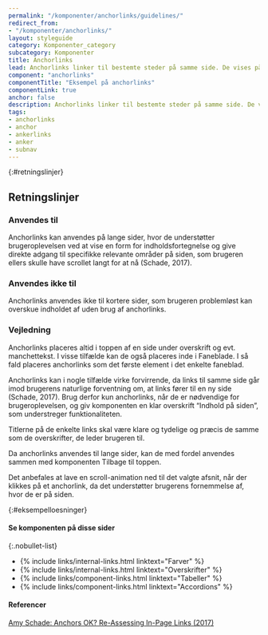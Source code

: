```yaml
---
permalink: "/komponenter/anchorlinks/guidelines/"
redirect_from:
- "/komponenter/anchorlinks/"
layout: styleguide
category: Komponenter_category
subcategory: Komponenter
title: Anchorlinks
lead: Anchorlinks linker til bestemte steder på samme side. De vises på den enkelte side under overskrift og eventuel manchettekst.
component: "anchorlinks"
componentTitle: "Eksempel på anchorlinks"
componentLink: true
anchor: false
description: Anchorlinks linker til bestemte steder på samme side. De vises på den enkelte side under overskrift og eventuel manchettekst.
tags:
- anchorlinks
- anchor
- ankerlinks
- anker
- subnav
---
```


{:#retningslinjer}
## Retningslinjer

### Anvendes til

Anchorlinks kan anvendes på lange sider, hvor de understøtter brugeroplevelsen ved at vise en form for indholdsfortegnelse og give direkte adgang til specifikke relevante områder på siden, som brugeren ellers skulle have scrollet langt for at nå (Schade, 2017).

### Anvendes ikke til

Anchorlinks anvendes ikke til kortere sider, som brugeren problemløst kan overskue indholdet af uden brug af anchorlinks. 

### Vejledning

Anchorlinks placeres altid i toppen af en side under overskrift og evt. manchettekst. I visse tilfælde kan de også placeres inde i Faneblade. I så fald placeres anchorlinks som det første element i det enkelte faneblad. 

Anchorlinks kan i nogle tilfælde virke forvirrende, da links til samme side går imod brugerens naturlige forventning om, at links fører til en ny side (Schade, 2017). Brug derfor kun anchorlinks, når de er nødvendige for brugeroplevelsen, og giv komponenten en klar overskrift “Indhold på siden”, som understreger funktionaliteten.

Titlerne på de enkelte links skal være klare og tydelige og præcis de samme som de overskrifter, de leder brugeren til. 

Da anchorlinks anvendes til lange sider, kan de med fordel anvendes sammen med komponenten Tilbage til toppen.

Det anbefales at lave en scroll-animation ned til det valgte afsnit, når der klikkes på et anchorlink, da det understøtter brugerens fornemmelse af, hvor de er på siden.

{:#eksempelloesninger}
#### Se komponenten på disse sider

{:.nobullet-list}
- {% include links/internal-links.html linktext="Farver" %}
- {% include links/internal-links.html linktext="Overskrifter" %}
- {% include links/component-links.html linktext="Tabeller" %}
- {% include links/component-links.html linktext="Accordions" %}

#### Referencer
<a href="https://www.nngroup.com/articles/in-page-links/" class="icon-link" target="_blank">Amy Schade: Anchors OK? Re-Assessing In-Page Links (2017)<svg class="icon-svg" focusable="false" aria-hidden="true"><use xlink:href="#open-in-new"></use></svg></a>